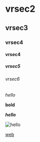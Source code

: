 # vrsec2
## vrsec3
### vrsec4
#### vrsec4
##### vrsec5
###### vrsec6

*hello*

**bold**

***hello***

![hello](https://www.thenewsminute.com/sites/default/files/Akhanda_Trailer_Screengrab_15112021_1200.jpg)

[web](https://www.google.com/search?q=kohli&oq=kohli&aqs=chrome..69i57j46i433i512j0i433i512l3j0i512j0i433i512j0i512l3.5272j0j7&sourceid=chrome&ie=UTF-8)
